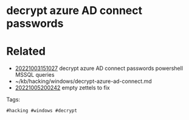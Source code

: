 # decrypt azure AD connect passwords

# Related

- [20221003151027](/zet/20221003151027/README.md) decrypt azure AD connect passwords powershell MSSQL queries
- ~/kb/hacking/windows/decrypt-azure-ad-connect.md
- [20221005200242](/zet/20221005200242/README.md) empty zettels to fix

Tags:

    #hacking #windows #decrypt 
